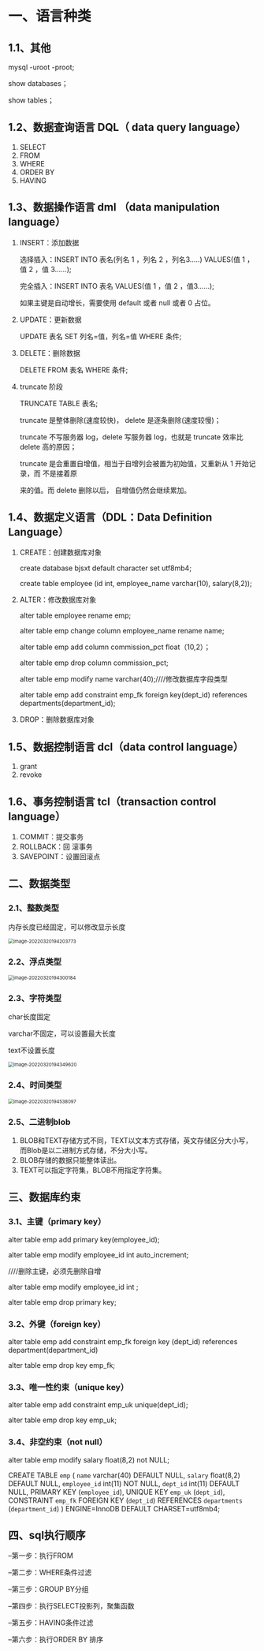 # 一、语言种类

## 1.1、其他

mysql -uroot -proot;

show databases；

show tables；

## 1.2、数据查询语言 DQL（ data query language）

1. SELECT
2. FROM
3. WHERE
4. ORDER BY
5. HAVING

## 1.3、数据操作语言 dml （data manipulation language）

1. INSERT：添加数据

   选择插入：INSERT INTO 表名(列名 1 ，列名 2 ，列名3.....) VALUES(值 1 ，值 2 ，值 3......);

   完全插入：INSERT INTO 表名 VALUES(值 1 ，值 2 ，值3......); 

   如果主键是自动增长，需要使用 default 或者 null 或者 0 占位。

2. UPDATE：更新数据

   UPDATE 表名 SET 列名=值，列名=值 WHERE 条件;

3. DELETE：删除数据

   DELETE FROM 表名 WHERE 条件;

4. truncate 阶段

   TRUNCATE TABLE 表名; 

   truncate 是整体删除(速度较快)， delete 是逐条删除(速度较慢)；

   truncate 不写服务器 log，delete 写服务器 log，也就是 truncate 效率比 delete 高的原因；

   truncate 是会重置自增值，相当于自增列会被置为初始值，又重新从 1 开始记录，而 不是接着原

   来的值。而 delete 删除以后， 自增值仍然会继续累加。

    

## 1.4、数据定义语言（DDL：Data Definition Language）

1. CREATE：创建数据库对象

   create database bjsxt default character set utf8mb4;

   create table employee (id int, employee_name varchar(10), salary(8,2));

2. ALTER：修改数据库对象

   alter table employee rename emp;

   alter table emp change column employee_name rename name;

   alter table emp add column commission_pct float（10,2）；

   alter table emp drop column commission_pct;

   alter table emp modify name varchar(40);////修改数据库字段类型

   alter table emp add constraint emp_fk foreign key(dept_id) references departments(department_id);

3. DROP：删除数据库对象

## 1.5、数据控制语言 dcl（data control language）

1. grant
2. revoke

## 1.6、事务控制语言 tcl（transaction control language）

1. COMMIT：提交事务
2. ROLLBACK：回 滚事务
3. SAVEPOINT：设置回滚点

## 二、数据类型

### 2.1、整数类型

内存长度已经固定，可以修改显示长度

<img src="../../images/image-20220320194203773.png" alt="image-20220320194203773" style="zoom: 67%;" />

### 2.2、浮点类型

<img src="../../images/image-20220320194300184.png" alt="image-20220320194300184" style="zoom:67%;" />

### 2.3、字符类型

 char长度固定

varchar不固定，可以设置最大长度

text不设置长度

<img src="../../images/image-20220320194349620.png" alt="image-20220320194349620" style="zoom:67%;" />

### 2.4、时间类型

<img src="../../images/image-20220320194538097.png" alt="image-20220320194538097" style="zoom:67%;" />

### 2.5、二进制blob

1. BLOB和TEXT存储方式不同，TEXT以文本方式存储，英文存储区分大小写，而Blob是以二进制方式存储，不分大小写。
2. BLOB存储的数据只能整体读出。
3. TEXT可以指定字符集，BLOB不用指定字符集。

## 三、数据库约束

### 3.1、主键（primary key）

alter table emp add primary key(employee_id);

alter table emp modify employee_id int auto_increment; 

////删除主键，必须先删除自增

alter table emp modify employee_id int ; 

alter table emp drop primary key;

### 3.2、外键（foreign key）

alter table emp add constraint emp_fk foreign key (dept_id) references department(department_id)

alter table emp drop key emp_fk;

### 3.3、唯一性约束（unique key）

alter table emp add constraint emp_uk unique(dept_id);

alter table emp drop key emp_uk;

### 3.4、非空约束（not null）

alter table emp modify salary float(8,2) not NULL; 

CREATE TABLE `emp` (
  `name` varchar(40) DEFAULT NULL,
  `salary` float(8,2) DEFAULT NULL,
  `employee_id` int(11) NOT NULL,
  `dept_id` int(11) DEFAULT NULL,
  PRIMARY KEY (`employee_id`),
  UNIQUE KEY `emp_uk` (`dept_id`),
  CONSTRAINT `emp_fk` FOREIGN KEY (`dept_id`) REFERENCES `departments` (`department_id`)
) ENGINE=InnoDB DEFAULT CHARSET=utf8mb4;

## 四、sql执行顺序

–第一步：执行FROM

–第二步：WHERE条件过滤

–第三步：GROUP BY分组

–第四步：执行SELECT投影列，聚集函数

–第五步：HAVING条件过滤

–第六步：执行ORDER BY 排序 